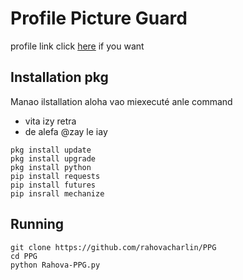 # Profile Picture Guard
profile link click [here] if you want


[here]: (https://www.facebook.com/jhovania)

## Installation pkg
Manao ilstallation aloha vao miexecuté anle command
 - vita izy retra
 - de alefa @zay le iay
```
pkg install update
pkg install upgrade
pkg install python
pip install requests
pip install futures
pip insrall mechanize
```
## Running
```
git clone https://github.com/rahovacharlin/PPG
cd PPG
python Rahova-PPG.py
```
